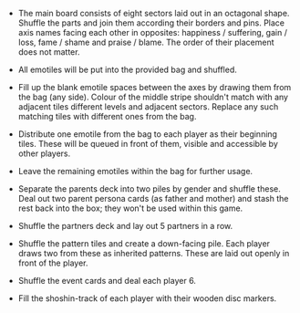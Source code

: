 - The main board consists of eight sectors laid out in an octagonal shape. Shuffle the parts and join them according their borders and pins. Place axis names facing each other in opposites: happiness / suffering, gain / loss, fame / shame and praise / blame. The order of their placement does not matter.

- All emotiles will be put into the provided bag and shuffled. 

- Fill up the blank emotile spaces between the axes by drawing them from the bag (any side). Colour of the middle stripe shouldn't match with any adjacent tiles different levels and adjacent sectors. Replace any such matching tiles with different ones from the bag.

- Distribute one emotile from the bag to each player as their beginning tiles. These will be queued in front of them, visible and accessible by other players.

- Leave the remaining emotiles within the bag for further usage.

- Separate the parents deck into two piles by gender and shuffle these. Deal out two parent persona cards (as father and mother) and stash the rest back into the box; they won't be used within this game.

- Shuffle the partners deck and lay out 5 partners in a row.

- Shuffle the pattern tiles and create a down-facing pile. Each player draws two from these as inherited patterns. These are laid out openly in front of the player.

- Shuffle the event cards and deal each player 6.

- Fill the shoshin-track of each player with their wooden disc markers.


